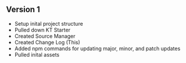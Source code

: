 ## Version 1
* Setup inital project structure
* Pulled down KT Starter
* Created Source Manager
* Created Change Log (This)
* Added npm commands for updating major, minor, and patch updates
* Pulled inital assets

